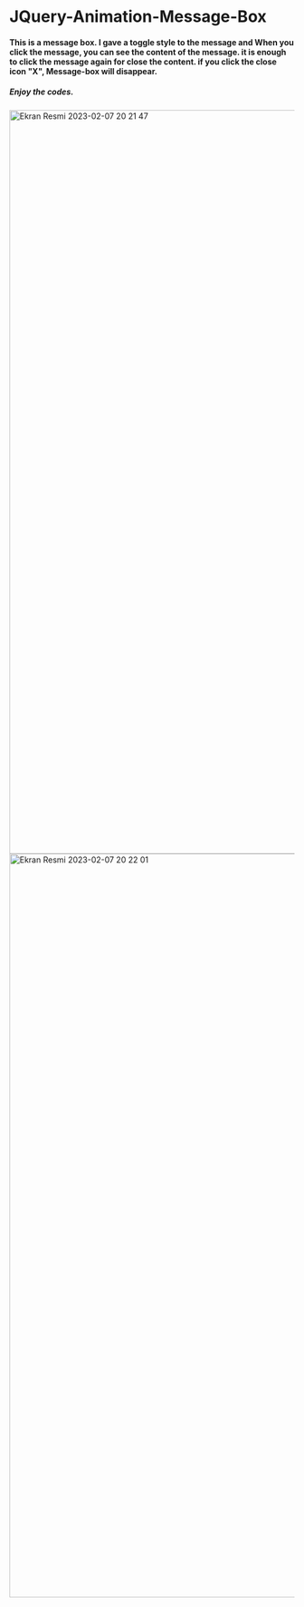# JQuery-Animation-Message-Box
#### This is a message box. I gave a toggle style to the message and When you click the message, you can see the content of the message. it is enough to click the message again for close the content. if you click the close icon "X", Message-box will disappear.

##### Enjoy the codes.

<img width="1312" alt="Ekran Resmi 2023-02-07 20 21 47" src="https://user-images.githubusercontent.com/105978929/217318734-160c0bc0-f61b-4145-bdc6-c49eb8c88b81.png">
<img width="1312" alt="Ekran Resmi 2023-02-07 20 22 01" src="https://user-images.githubusercontent.com/105978929/217318745-20da7483-b825-4310-a256-60c09576129c.png">

